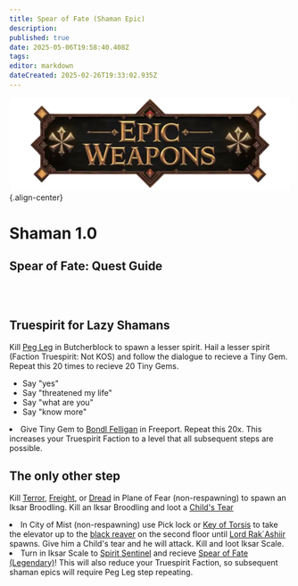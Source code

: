 ```yaml
---
title: Spear of Fate (Shaman Epic)
description: 
published: true
date: 2025-05-06T19:58:40.408Z
tags: 
editor: markdown
dateCreated: 2025-02-26T19:33:02.935Z
---
```


![epicweapons.webp](/epicweapons.webp){.align-center}

# Shaman 1.0


<h2>Spear of Fate: Quest Guide</h2>
<br><br>

<h2> Truespirit for Lazy Shamans</h2>
Kill <a href=https://eqdb.net/npc/detail/68032> Peg Leg</a> in Butcherblock to spawn a lesser spirit.
Hail a lesser spirit (Faction Truespirit: Not KOS) and follow the dialogue to recieve a Tiny Gem. Repeat this 20 times to recieve 20 Tiny Gems.
<ul>
  <li>Say "yes"</li>
<li>Say "threatened my life"</li>
<li>Say "what are you"</li>
<li>Say "know more"</li>
  </ul>
<li>Give Tiny Gem to <a href=https://eqdb.net/npc/detail/8003>Bondl Felligan</a> in Freeport. Repeat this 20x. This increases your Truespirit Faction to a level that all subsequent steps are possible.</li>

<h2> The only other step </h2>

Kill <a href=https://eqdb.net/npc/detail/72002>Terror</a>, <a href=https://eqdb.net/npc/detail/72004>Freight</a>, or <a href=https://eqdb.net/npc/detail/72000>Dread</a> in Plane of Fear (non-respawning) to spawn an Iksar Broodling. Kill an Iksar Broodling and loot a <a href=https://eqdb.net/item/detail/1673>Child's Tear</a>

<li>In City of Mist (non-respawning) use Pick lock or <a href=https://eqdb.net/item/detail/20886>Key of Torsis</a> to take the elevator up to the <a href=https://eqdb.net/npc/detail/90005>black reaver</a> on the second floor until <a href=https://eqdb.net/npc/detail/90183> Lord Rak`Ashiir</a> spawns. Give him a Child's tear and he will attack. Kill and loot Iksar Scale.</li>

<li>Turn in Iksar Scale to <a href=https://eqdb.net/npc/detail/94141> Spirit Sentinel</a> and recieve <a href=https://eqdb.net/item/detail/2010651>Spear of Fate (Legendary)</a>! This will also reduce your Truespirit Faction, so subsequent shaman epics will require Peg Leg step repeating.</li>
